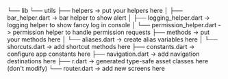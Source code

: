 └── lib
└── utils
├── helpers -> put your helpers here
│ ├── bar_helper.dart -> bar helper to show alert
│ ├── logging_helper.dart -> logging helper to show fancy log in console
│ └── permission_helper.dart -> permission helper to handle permission requests
├── methods -> put your methods here
│ └── aliases.dart -> create alias variables here
│ └── shorcuts.dart -> add shortcut methods here
├── constants.dart -> configure app constants here
├── navigation.dart -> add navigation destinations here
├── r.dart -> generated type-safe asset classes here (don't modify)
└── router.dart -> add new screens here

